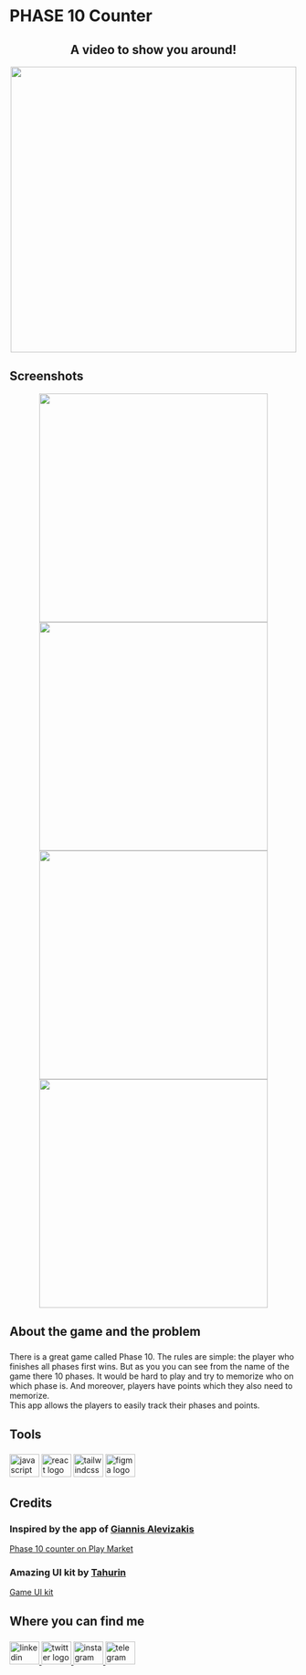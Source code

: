 <h1 align="left">PHASE 10 Counter</h1>


###

<h2 align="center">A video to show you around!</h2>
<div align="center"><a  target="_blank" align="center"  href="https://www.youtube.com/watch?v=ofooWwhBQHk&t=4077">
  <img height="500" align="center" src="https://anvar2742.github.io/platormRun/assets/phase-you.png"  />
</a></div>


###

<h2 align="left">Screenshots</h2>

<div align="center">
  <img height="400" src="https://anvar2742.github.io/platormRun/assets/4.png"  />
  <img height="400" src="https://anvar2742.github.io/platormRun/assets/5.png"  />
  <img height="400" src="https://anvar2742.github.io/platormRun/assets/6.png"/>
  <img height="400" src="https://anvar2742.github.io/platormRun/assets/7.png"  />
</div>

###

<h2 align="left">About the game and the problem</h2>

###

<p align="left">There is a great game called Phase 10. The rules are simple: the player who finishes all phases first wins. But as you you can see from the name of the game there 10 phases. It would be hard to play and try to memorize who on which phase is. And moreover, players have points which they also need to memorize. </br> This app allows the players to easily track their phases and points.</p>

###

<h2 align="left">Tools</h2>

###

<div align="left">
  <img src="https://cdn.jsdelivr.net/gh/devicons/devicon/icons/javascript/javascript-original.svg" height="40" width="52" alt="javascript logo"  />
  <img src="https://cdn.jsdelivr.net/gh/devicons/devicon/icons/react/react-original.svg" height="40" width="52" alt="react logo"  />
  <img src="https://cdn.jsdelivr.net/gh/devicons/devicon/icons/tailwindcss/tailwindcss-original-wordmark.svg" height="40" width="52" alt="tailwindcss logo"  />
  <img src="https://cdn.jsdelivr.net/gh/devicons/devicon/icons/figma/figma-original.svg" height="40" width="52" alt="figma logo"  />
</div>

###

<h2 align="left">Credits</h2>
<h3 align="left">Inspired by the app of <a  target="_blank" href="https://play.google.com/store/apps/dev?id=6054404461506189972&hl=en&gl=US">Giannis Alevizakis</a></h3>
<a  target="_blank" href="https://play.google.com/store/apps/details?id=com.giannisj5.phase10counter&hl=en&gl=US">Phase 10 counter on Play Market</a>
<h3 align="left">Amazing UI kit by <a  target="_blank" href="https://www.figma.com/@tahorin">Tahurin</a></h3>
<a  target="_blank" href="https://www.figma.com/community/file/1065913909118984412">Game UI kit</a>

###

<h2 align="left">Where you can find me</h2>

###

<div align="left">
  <a href="https://www.linkedin.com/in/anvar-musaev/" target="_blank">
    <img src="https://raw.githubusercontent.com/maurodesouza/profile-readme-generator/master/src/assets/icons/social/linkedin/default.svg" width="52" height="40" alt="linkedin logo"  />
  </a>
  <a href="https://twitter.com/AnvarMusa27" target="_blank">
    <img src="https://raw.githubusercontent.com/maurodesouza/profile-readme-generator/master/src/assets/icons/social/twitter/default.svg" width="52" height="40" alt="twitter logo"  />
  </a>
  <a href="https://instagram.com/anvar_musa" target="_blank">
    <img src="https://raw.githubusercontent.com/maurodesouza/profile-readme-generator/master/src/assets/icons/social/instagram/default.svg" width="52" height="40" alt="instagram logo"  />
  </a>
  <a href="https://t.me/anvar_musa" target="_blank">
    <img src="https://raw.githubusercontent.com/maurodesouza/profile-readme-generator/master/src/assets/icons/social/telegram/default.svg" width="52" height="40" alt="telegram logo"  />
  </a>
</div>

###
